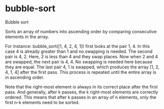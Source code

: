# bubble-sort

Bubble sort

Sorts an array of numbers into ascending order by comparing consecutive elements in the array.

For instance: bubble_sort([1, 4, 2, 4, 1]) first looks at the pair 1, 4.
In this case 4 is already greater than 1 and no swapping is needed. The 
second pair is 4, 2. Here, 2 is less than 4 and they swap places. Now when 2 and 4 are swapped, the next pair is 4, 4. No swapping is needed here because they are equal. The last pair 4, 1 is swapped, which produces the array [1, 2, 4, 1, 4] after the first pass. This process is repeated until the entire array is in ascending order. 

Note that the right-most element is always in its correct place after the first pass. And generally, after k passes, the k right-most elements are correctly ordered. This means that after k passes in an array of n elements, only the first n-k elements need to be sorted.